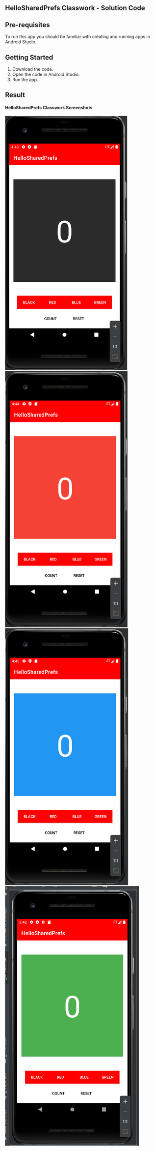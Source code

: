 ## HelloSharedPrefs Classwork - Solution Code


## Pre-requisites
To run this app you should be familiar with creating and running apps in Android Studio.

## Getting Started

1. Download the code.
2. Open the code in Android Studio.
3. Run the app.


## Result

#### HelloSharedPrefs Classwork Screenshots

<img src="Capture.PNG">
<img src="Capture1.PNG">
<img src="Capture2.PNG">
<img src="HelloSharedPrefs.PNG">
